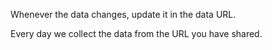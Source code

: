 Whenever the data changes, update it in the data URL.

Every day we collect the data from the URL you have shared.
